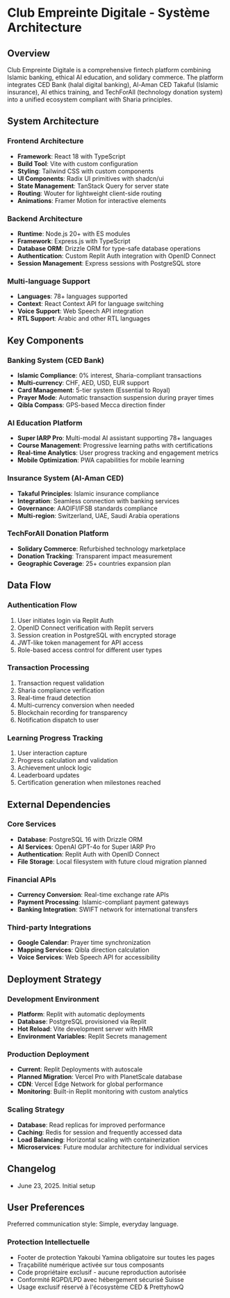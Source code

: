 # Club Empreinte Digitale - Système Architecture

## Overview

Club Empreinte Digitale is a comprehensive fintech platform combining Islamic banking, ethical AI education, and solidary commerce. The platform integrates CED Bank (halal digital banking), Al-Aman CED Takaful (Islamic insurance), AI ethics training, and TechForAll (technology donation system) into a unified ecosystem compliant with Sharia principles.

## System Architecture

### Frontend Architecture
- **Framework**: React 18 with TypeScript
- **Build Tool**: Vite with custom configuration
- **Styling**: Tailwind CSS with custom components
- **UI Components**: Radix UI primitives with shadcn/ui
- **State Management**: TanStack Query for server state
- **Routing**: Wouter for lightweight client-side routing
- **Animations**: Framer Motion for interactive elements

### Backend Architecture
- **Runtime**: Node.js 20+ with ES modules
- **Framework**: Express.js with TypeScript
- **Database ORM**: Drizzle ORM for type-safe database operations
- **Authentication**: Custom Replit Auth integration with OpenID Connect
- **Session Management**: Express sessions with PostgreSQL store

### Multi-language Support
- **Languages**: 78+ languages supported
- **Context**: React Context API for language switching
- **Voice Support**: Web Speech API integration
- **RTL Support**: Arabic and other RTL languages

## Key Components

### Banking System (CED Bank)
- **Islamic Compliance**: 0% interest, Sharia-compliant transactions
- **Multi-currency**: CHF, AED, USD, EUR support
- **Card Management**: 5-tier system (Essential to Royal)
- **Prayer Mode**: Automatic transaction suspension during prayer times
- **Qibla Compass**: GPS-based Mecca direction finder

### AI Education Platform
- **Super IARP Pro**: Multi-modal AI assistant supporting 78+ languages
- **Course Management**: Progressive learning paths with certifications
- **Real-time Analytics**: User progress tracking and engagement metrics
- **Mobile Optimization**: PWA capabilities for mobile learning

### Insurance System (Al-Aman CED)
- **Takaful Principles**: Islamic insurance compliance
- **Integration**: Seamless connection with banking services
- **Governance**: AAOIFI/IFSB standards compliance
- **Multi-region**: Switzerland, UAE, Saudi Arabia operations

### TechForAll Donation Platform
- **Solidary Commerce**: Refurbished technology marketplace
- **Donation Tracking**: Transparent impact measurement
- **Geographic Coverage**: 25+ countries expansion plan

## Data Flow

### Authentication Flow
1. User initiates login via Replit Auth
2. OpenID Connect verification with Replit servers
3. Session creation in PostgreSQL with encrypted storage
4. JWT-like token management for API access
5. Role-based access control for different user types

### Transaction Processing
1. Transaction request validation
2. Sharia compliance verification
3. Real-time fraud detection
4. Multi-currency conversion when needed
5. Blockchain recording for transparency
6. Notification dispatch to user

### Learning Progress Tracking
1. User interaction capture
2. Progress calculation and validation
3. Achievement unlock logic
4. Leaderboard updates
5. Certification generation when milestones reached

## External Dependencies

### Core Services
- **Database**: PostgreSQL 16 with Drizzle ORM
- **AI Services**: OpenAI GPT-4o for Super IARP Pro
- **Authentication**: Replit Auth with OpenID Connect
- **File Storage**: Local filesystem with future cloud migration planned

### Financial APIs
- **Currency Conversion**: Real-time exchange rate APIs
- **Payment Processing**: Islamic-compliant payment gateways
- **Banking Integration**: SWIFT network for international transfers

### Third-party Integrations
- **Google Calendar**: Prayer time synchronization
- **Mapping Services**: Qibla direction calculation
- **Voice Services**: Web Speech API for accessibility

## Deployment Strategy

### Development Environment
- **Platform**: Replit with automatic deployments
- **Database**: PostgreSQL provisioned via Replit
- **Hot Reload**: Vite development server with HMR
- **Environment Variables**: Replit Secrets management

### Production Deployment
- **Current**: Replit Deployments with autoscale
- **Planned Migration**: Vercel Pro with PlanetScale database
- **CDN**: Vercel Edge Network for global performance
- **Monitoring**: Built-in Replit monitoring with custom analytics

### Scaling Strategy
- **Database**: Read replicas for improved performance
- **Caching**: Redis for session and frequently accessed data
- **Load Balancing**: Horizontal scaling with containerization
- **Microservices**: Future modular architecture for individual services

## Changelog
- June 23, 2025. Initial setup

## User Preferences

Preferred communication style: Simple, everyday language.

### Protection Intellectuelle
- Footer de protection Yakoubi Yamina obligatoire sur toutes les pages
- Traçabilité numérique activée sur tous composants
- Code propriétaire exclusif - aucune reproduction autorisée
- Conformité RGPD/LPD avec hébergement sécurisé Suisse
- Usage exclusif réservé à l'écosystème CED & PrettyhowQ